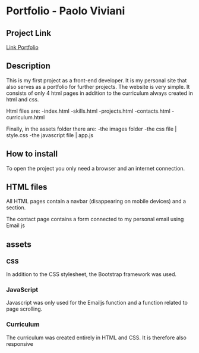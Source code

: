 # Portfolio - Paolo Viviani
## Project Link

[Link Portfolio](https://paolovv.github.io/ProgettoHtmlCss-paoloViviani/)

## Description

This is my first project as a front-end developer.
It is my personal site that also serves as a portfolio for further projects.
The website is very simple.
It consists of only 4 html pages in addition to the curriculum always created in html and css.

Html files are:
-index.html
-skills.html
-projects.html
-contacts.html
-curriculum.html

Finally, in the assets folder there are:
-the images folder
-the css file | style.css
-the javascript file  | app.js

## How to install

To open the project you only need a browser and an internet connection.

## HTML files

All HTML pages contain a navbar (disappearing on mobile devices) and a section.

The contact page contains a form connected to my personal email using Email js

## assets
### CSS
In addition to the CSS stylesheet, the Bootstrap framework was used.
### JavaScript
Javascript was only used for the Emailjs function and a function related to page scrolling.
### Curriculum
The curriculum was created entirely in HTML and CSS.
It is therefore also responsive